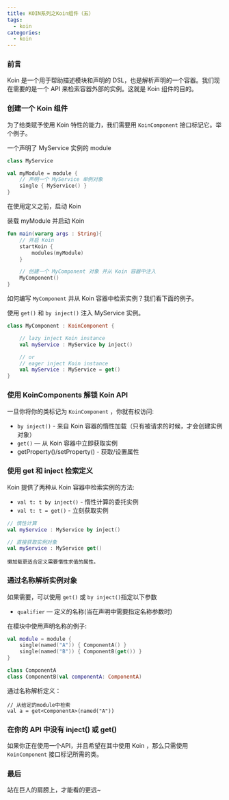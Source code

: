 ```yaml
---
title: KOIN系列之Koin组件（五）
tags:
  - koin
categories:
  - koin
---
```


### 前言

Koin 是一个用于帮助描述模块和声明的 DSL，也是解析声明的一个容器。我们现在需要的是一个 API 来检索容器外部的实例。这就是 Koin 组件的目的。

### 创建一个 Koin 组件

为了给类赋予使用 Koin 特性的能力，我们需要用 `KoinComponent` 接口标记它。举个例子。

一个声明了 MyService 实例的 module

```kotlin
class MyService

val myModule = module {
    // 声明一个 MyService 单例对象
    single { MyService() }
}
```

在使用定义之前，启动 Koin

装载 myModule 并启动 Koin

```kotlin
fun main(vararg args : String){
    // 开启 Koin
    startKoin {
        modules(myModule)
    }

    // 创建一个 MyComponent 对象 并从 Koin 容器中注入
    MyComponent()
}
```

如何编写 `MyComponent` 并从 Koin 容器中检索实例？我们看下面的例子。

使用 `get()` 和 `by inject()` 注入 MyService 实例。

```kotlin
class MyComponent : KoinComponent {

    // lazy inject Koin instance
    val myService : MyService by inject()

    // or
    // eager inject Koin instance
    val myService : MyService = get()
}
```

### 使用 KoinComponents 解锁 Koin API

一旦你将你的类标记为 `KoinComponent` ，你就有权访问:

- `by inject()` - 来自 Koin 容器的惰性加载（只有被请求的时候，才会创建实例对象）
- `get()` — 从 Koin 容器中立即获取实例
- getProperty()/setProperty() - 获取/设置属性

### 使用 get 和 inject 检索定义

Koin 提供了两种从 Koin 容器中检索实例的方法:

- `val t: t by inject()` - 惰性计算的委托实例
- `val t: t = get()`  - 立刻获取实例

```kotlin
// 惰性计算
val myService : MyService by inject()

// 直接获取实例对象
val myService : MyService get()
```

`懒加载更适合定义需要惰性求值的属性。`

### 通过名称解析实例对象

如果需要，可以使用 `get()` 或 `by inject()`指定以下参数

- `qualifier` — 定义的名称(当在声明中需要指定名称参数时)

在模块中使用声明名称的例子:

```kotlin
val module = module {
    single(named("A")) { ComponentA() }
    single(named("B")) { ComponentB(get()) }
}

class ComponentA
class ComponentB(val componentA: ComponentA)
```

通过名称解析定义：

```kotiln
// 从给定的module中检索
val a = get<ComponentA>(named("A"))
```

### 在你的 API 中没有 inject() 或 get()

如果你正在使用一个API，并且希望在其中使用 Koin ，那么只需使用 `KoinComponent` 接口标记所需的类。

### 最后

站在巨人的肩膀上，才能看的更远~
